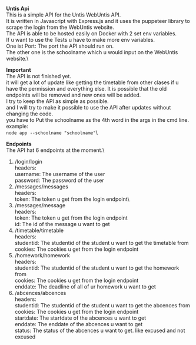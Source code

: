 **Untis Api**\
This is a simple API for the Untis WebUntis API.\
It is written in Javascript with Express.js and it uses the puppeteer library to scrape the login from the WebUntis website.\
The API is able to be hosted easily on Docker with 2 set env variables.\
If u want to use the Tests u have to make more env variables.\
One ist Port: The port the API should run on.\
The other one is the schoolname which u would input on the WebUntis website.\

**Important**\
The API is not finished yet.\
it will get a lot of update like getting the timetable from other clases if u have the permission and everything else.
It is possible that the old endpoints will be removed and new ones will be added.\
I try to keep the API as simple as possible.\
and I will try to make it possible to use the API after updates without changing the code.\
you have to Put the schoolname as the 4th word in the args in the cmd line. \
example:\
```node app --schoolname "schoolname"```\

**Endpoints**\
The API hat 6 endpoints at the moment.\
1. /login/login\
   headers:\
      username: The username of the user\
      password: The password of the user
2. /messages/messages\
   headers:\
      token: The token u get from the login endpoint\
3. /messages/message\
   headers:\
      token: The token u get from the login endpoint\
      id: The id of the message u want to get
4. /timetable/timetable\
   headers:\
      studentid: The studentid of the student u want to get the timetable from\
      cookies: The cookies u get from the login endpoint
5. /homework/homework\
   headers:\
      studentid: The studentid of the student u want to get the homework from\
      cookies: The cookies u get from the login endpoint\
      enddate: The deadline of all of ur homework u want to get
6. /abcences/abcences\
   headers:\
      studentid: The studentid of the student u want to get the abcences from\
      cookies: The cookies u get from the login endpoint\
      startdate: The startdate of the abcences u want to get\
      enddate: The enddate of the abcences u want to get\
      status: The status of the abcences u want to get. like excused and not excused